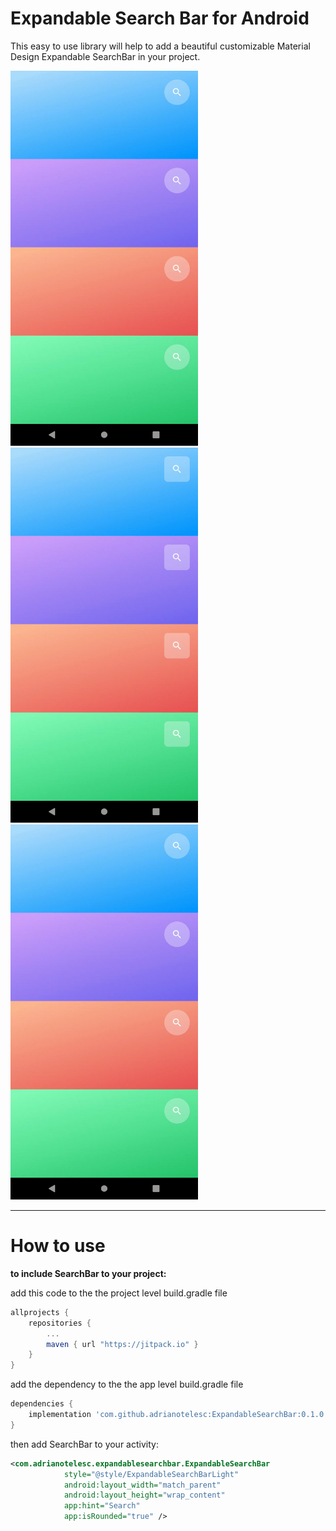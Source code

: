 # Expandable Search Bar for Android

This easy to use library will help to add a beautiful customizable Material Design Expandable SearchBar in your project.

<img src="art/preview_rounded.gif" width="300">

<img src="art/preview.gif" width="300">

<img src="art/preview_typing.gif" width="300">

----------


# How to use

**to include SearchBar to your project:**

 add this code to the the project level build.gradle file

```gradle
allprojects {
	repositories {
		...
		maven { url "https://jitpack.io" }
	}
}
```

add the dependency to the the app level build.gradle file

```gradle
dependencies {
	implementation 'com.github.adrianotelesc:ExpandableSearchBar:0.1.0'
}

```

then add SearchBar to your activity:

```xml
<com.adrianotelesc.expandablesearchbar.ExpandableSearchBar
            style="@style/ExpandableSearchBarLight"
            android:layout_width="match_parent"
            android:layout_height="wrap_content"
            app:hint="Search"
            app:isRounded="true" />
```
